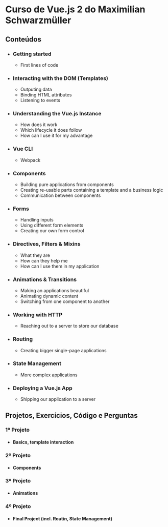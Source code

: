 # Curso de Vue.js 2 do Maximilian Schwarzmüller

## Conteúdos

* ### Getting started

  * First lines of code

* ### Interacting with the DOM (Templates)

  * Outputing data
  * Binding HTML attributes
  * Listening to events

* ### Understanding the Vue.js Instance

  * How does it work
  * Which lifecycle it does follow
  * How can I use it for my advantage

* ### Vue CLI

  * Webpack

* ### Components

  * Building pure applications from components
  * Creating re-usable parts containing a template and a business logic
  * Communication between components

* ### Forms

  * Handling inputs
  * Using different form elements
  * Creating our own form control

* ### Directives, Filters & Mixins

  * What they are
  * How can they help me
  * How can I use them in my application

* ### Animations & Transitions

  * Making an applications beautiful
  * Animating dynamic content
  * Switching from one component to another

* ### Working with HTTP

  * Reaching out to a server to store our database

* ### Routing

  * Creating bigger single-page applications

* ### State Management

  * More complex applications

* ### Deploying a Vue.js App

  * Shipping our application to a server

## Projetos, Exercícios, Código e Perguntas

### 1º Projeto

* #### Basics, template interaction

### 2º Projeto

* #### Components

### 3º Projeto

* #### Animations

### 4º Projeto

* #### Final Project (incl. Routin, State Management)






